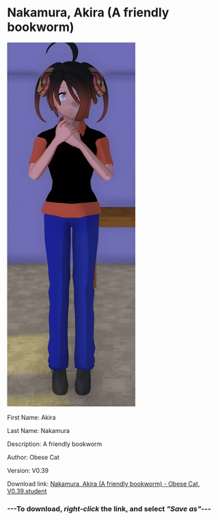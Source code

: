 # Nakamura, Akira (A friendly bookworm)

<img src = "https://raw.githubusercontent.com/Arbiter1223/Daigaku-Gurashi-Custom-Students/master/Students/Files/Nakamura%2C%20Akira%20(A%20friendly%20bookworm).png">

First Name: Akira

Last Name: Nakamura

Description: A friendly bookworm

Author: Obese Cat

Version: V0.39

Download link: <a href="https://raw.githubusercontent.com/Arbiter1223/Daigaku-Gurashi-Custom-Students/master/Students/Files/Nakamura%2C%20Akira%20(A%20friendly%20bookworm)%20-%20Obese%20Cat%2C%20V0.39.student">Nakamura, Akira (A friendly bookworm) - Obese Cat, V0.39.student</a>

### ---**To download, _right-click_ the link, and select _"Save as"_**---
